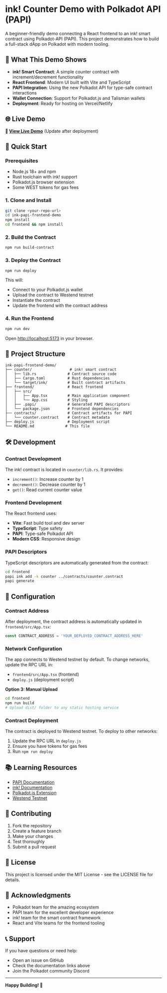 # ink! Counter Demo with Polkadot API (PAPI)

A beginner-friendly demo connecting a React frontend to an ink! smart contract using Polkadot-API (PAPI). This project demonstrates how to build a full-stack dApp on Polkadot with modern tooling.

## 🎯 What This Demo Shows

- **ink! Smart Contract**: A simple counter contract with increment/decrement functionality
- **React Frontend**: Modern UI built with Vite and TypeScript
- **PAPI Integration**: Using the new Polkadot API for type-safe contract interactions
- **Wallet Connection**: Support for Polkadot.js and Talisman wallets
- **Deployment**: Ready for hosting on Vercel/Netlify

## 🌐 Live Demo

**🚀 [View Live Demo](https://your-deployment-url.vercel.app)** (Update after deployment)


## 🚀 Quick Start

### Prerequisites

- Node.js 18+ and npm
- Rust toolchain with ink! support
- Polkadot.js browser extension
- Some WEST tokens for gas fees

### 1. Clone and Install

```bash
git clone <your-repo-url>
cd ink-papi-frontend-demo
npm install
cd frontend && npm install
```

### 2. Build the Contract

```bash
npm run build-contract
```

### 3. Deploy the Contract

```bash
npm run deploy
```

This will:
- Connect to your Polkadot.js wallet
- Upload the contract to Westend testnet
- Instantiate the contract
- Update the frontend with the contract address

### 4. Run the Frontend

```bash
npm run dev
```

Open [http://localhost:5173](http://localhost:5173) in your browser.

## 📁 Project Structure

```
ink-papi-frontend-demo/
├── counter/                 # ink! smart contract
│   ├── lib.rs              # Contract source code
│   ├── Cargo.toml          # Rust dependencies
│   └── target/ink/         # Built contract artifacts
├── frontend/               # React frontend
│   ├── src/
│   │   ├── App.tsx         # Main application component
│   │   └── App.css         # Styling
│   ├── .papi/              # Generated PAPI descriptors
│   └── package.json        # Frontend dependencies
├── contracts/              # Contract artifacts for PAPI
│   └── counter.contract    # Contract metadata
├── deploy.js               # Deployment script
└── README.md              # This file
```

## 🛠️ Development

### Contract Development

The ink! contract is located in `counter/lib.rs`. It provides:

- `increment()`: Increase counter by 1
- `decrement()`: Decrease counter by 1  
- `get()`: Read current counter value

### Frontend Development

The React frontend uses:

- **Vite**: Fast build tool and dev server
- **TypeScript**: Type safety
- **PAPI**: Type-safe Polkadot API
- **Modern CSS**: Responsive design

### PAPI Descriptors

TypeScript descriptors are automatically generated from the contract:

```bash
cd frontend
papi ink add -k counter ../contracts/counter.contract
papi generate
```

## 🔧 Configuration

### Contract Address

After deployment, the contract address is automatically updated in `frontend/src/App.tsx`:

```typescript
const CONTRACT_ADDRESS = 'YOUR_DEPLOYED_CONTRACT_ADDRESS_HERE'
```

### Network Configuration

The app connects to Westend testnet by default. To change networks, update the RPC URL in:

- `frontend/src/App.tsx` (frontend)
- `deploy.js` (deployment script)


**Option 3: Manual Upload**
```bash
cd frontend
npm run build
# Upload dist/ folder to any static hosting service
```

### Contract Deployment

The contract is deployed to Westend testnet. To deploy to other networks:

1. Update the RPC URL in `deploy.js`
2. Ensure you have tokens for gas fees
3. Run `npm run deploy`

## 📚 Learning Resources

- [PAPI Documentation](https://docs.polkadot.com/develop/toolkit/api-libraries/papi/)
- [ink! Documentation](https://use.ink/)
- [Polkadot.js Extension](https://polkadot.js.org/extension/)
- [Westend Testnet](https://westend.network/)

## 🤝 Contributing

1. Fork the repository
2. Create a feature branch
3. Make your changes
4. Test thoroughly
5. Submit a pull request

## 📄 License

This project is licensed under the MIT License - see the LICENSE file for details.

## 🙏 Acknowledgments

- Polkadot team for the amazing ecosystem
- PAPI team for the excellent developer experience
- ink! team for the smart contract framework
- React and Vite teams for the frontend tooling

## 📞 Support

If you have questions or need help:

- Open an issue on GitHub
- Check the documentation links above
- Join the Polkadot community Discord

---

**Happy Building! 🚀**